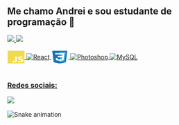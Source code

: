 ## Me chamo Andrei e sou estudante de programação 🐍

 <div>
   <a href="https://github.com/OxPombo">
   
   <img height="180em" src="https://github-readme-stats.vercel.app/api?username=OxPombo&show_icons=true&theme=dracula&include_all_commits=true&count_private=true"/>
   <img height="180em" src="https://github-readme-stats.vercel.app/api/top-langs/?username=OxPombo&layout=compact&langs_count=6&theme=dracula"/>

</div>
<div style="display: inline_block"> <br>

  <img align="center" alt="Js" height="30" width="40" src="https://raw.githubusercontent.com/devicons/devicon/master/icons/javascript/javascript-plain.svg">
  <img align="center" alt="React" height="30" width="40" src="https://cdn.jsdelivr.net/gh/devicons/devicon/icons/react/react-original.svg" />
  <img align="center" alt="CSS" height="30" width="40" src="https://raw.githubusercontent.com/devicons/devicon/master/icons/css3/css3-original.svg">
  <img align="center" alt="Photoshop" height="30" width="40" src="https://cdn.jsdelivr.net/gh/devicons/devicon/icons/python/python-original.svg" />    
  <img align="center" alt="MySQL" height="30" width="40" src="https://cdn.jsdelivr.net/gh/devicons/devicon/icons/mysql/mysql-original-wordmark.svg" />

</div>


 <br>
 
  ### Redes sociais:
 
<div> 

  <a href = "mailto:andreiathaide3@outlook.com"><img src="https://cdn.jsdelivr.net/gh/devicons/devicon/icons/mysql/mysql-plain.svg" target="_blank"></a>

 
  ![Snake animation](https://github.com/OxPombo/OxPombo/blob/output/github-contribution-grid-snake.svg)

</div>
